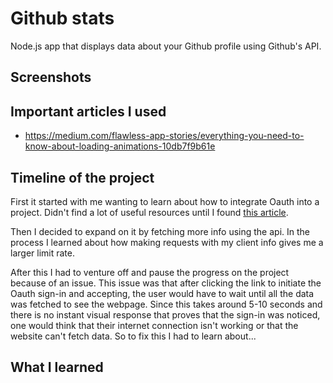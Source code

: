 # Github stats

Node.js app that displays data about your Github profile using Github's API.

## Screenshots

## Important articles I used
* https://medium.com/flawless-app-stories/everything-you-need-to-know-about-loading-animations-10db7f9b61e


## Timeline of the project
First it started with me wanting to learn about how to integrate Oauth into a project. Didn't find a lot of useful resources until I found [this article](https://www.sohamkamani.com/blog/javascript/2018-06-24-oauth-with-node-js/).

Then I decided to expand on it by fetching more info using the api. In the process I learned about how making requests with my client info gives me a larger limit rate. 

After this I had to venture off and pause the progress on the project because of an issue. This issue was that after clicking the link to initiate the Oauth sign-in and accepting, the user would have to wait until all the data was fetched to see the webpage. Since this takes around 5-10 seconds and there is no instant visual response that proves that the sign-in was noticed, one would think that their internet connection isn't working or that the website can't fetch data. So to fix this I had to learn about...

## What I learned